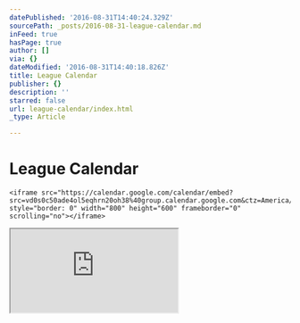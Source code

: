 ```yaml
---
datePublished: '2016-08-31T14:40:24.329Z'
sourcePath: _posts/2016-08-31-league-calendar.md
inFeed: true
hasPage: true
author: []
via: {}
dateModified: '2016-08-31T14:40:18.826Z'
title: League Calendar
publisher: {}
description: ''
starred: false
url: league-calendar/index.html
_type: Article

---
```

# League Calendar

    <iframe src="https://calendar.google.com/calendar/embed?src=vd0s0c50ade4ol5eqhrn20oh38%40group.calendar.google.com&ctz=America/Los_Angeles" style="border: 0" width="800" height="600" frameborder="0" scrolling="no"></iframe>

<iframe src="https://the-grid.github.io/ed-userhtml/?g=eJxtj8EKwjAQRH-lLOixCdqKiFG8-w-SJmsSSLN1ExX9elsLnrzNDI9hZh-urHusMhsFvpQh74QwOmKymmtH5CLWhvpfJrDv0B4n_mFllqaV2mJDscWb57SS5NfbRSMd032o_zQtTXmrU48cjBZnypdTchgxQ5XLK6KCjtgi7yoJ1TPY4hVs5ag9BueLgs1kvqNnUMHos2GKMSSnIBEc9mK-dfgAXxNMrw" style=""></iframe>